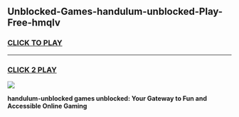 
## Unblocked-Games-handulum-unblocked-Play-Free-hmqlv
<h3>
<a href="https://premium76.site?title=handulum-unblocked&ref=19M">CLICK TO PLAY</a></h3>
<hr>

<h3>
<a href="https://premium76.site?title=handulum-unblocked&ref=19M">CLICK 2 PLAY</a>
  
</h3>

<a href="https://premium76.site?title=handulum-unblocked&ref=19M"><img src="https://clearcache.store/games.png"></a>


**handulum-unblocked games unblocked: Your Gateway to Fun and Accessible Online Gaming**
